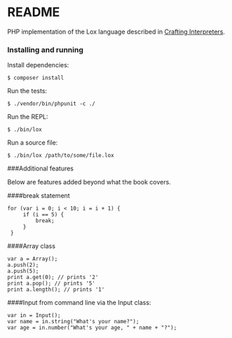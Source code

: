 # README

PHP implementation of the Lox language described in [Crafting Interpreters](http://craftinginterpreters.com/a-tree-walk-interpreter.html).

### Installing and running

Install dependencies:

`$ composer install`

Run the tests:

`$ ./vendor/bin/phpunit -c ./`

Run the REPL:

`$ ./bin/lox`

Run a source file:

`$ ./bin/lox /path/to/some/file.lox`

###Additional features

Below are features added beyond what the book covers.

####break statement

```
for (var i = 0; i < 10; i = i + 1) {
     if (i == 5) {
         break;
     }
 }
```

####Array class

```
var a = Array();
a.push(2);
a.push(5);
print a.get(0); // prints '2'
print a.pop(); // prints '5'
print a.length(); // prints '1'

```

####Input from command line via the Input class:

```
var in = Input();
var name = in.string("What's your name?");
var age = in.number("What's your age, " + name + "?");
```